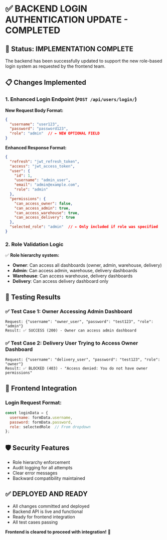 # ✅ BACKEND LOGIN AUTHENTICATION UPDATE - COMPLETED

## 🎉 Status: IMPLEMENTATION COMPLETE

The backend has been successfully updated to support the new role-based login system as requested by the frontend team.

## 📋 Changes Implemented

### 1. Enhanced Login Endpoint (`POST /api/users/login/`)

**New Request Body Format:**
```json
{
  "username": "user123",
  "password": "password123",
  "role": "admin"  // ← NEW OPTIONAL FIELD
}
```

**Enhanced Response Format:**
```json
{
  "refresh": "jwt_refresh_token",
  "access": "jwt_access_token",
  "user": {
    "id": 1,
    "username": "admin_user",
    "email": "admin@example.com",
    "role": "admin"
  },
  "permissions": {
    "can_access_owner": false,
    "can_access_admin": true,
    "can_access_warehouse": true,
    "can_access_delivery": true
  },
  "selected_role": "admin"  // ← Only included if role was specified
}
```

### 2. Role Validation Logic

✅ **Role hierarchy system:**
- **Owner**: Can access all dashboards (owner, admin, warehouse, delivery)
- **Admin**: Can access admin, warehouse, delivery dashboards
- **Warehouse**: Can access warehouse, delivery dashboards  
- **Delivery**: Can access delivery dashboard only

## 🧪 Testing Results

### ✅ Test Case 1: Owner Accessing Admin Dashboard
```
Request: {"username": "owner_user", "password": "test123", "role": "admin"}
Result: ✅ SUCCESS (200) - Owner can access admin dashboard
```

### ✅ Test Case 2: Delivery User Trying to Access Owner Dashboard
```
Request: {"username": "delivery_user", "password": "test123", "role": "owner"}
Result: ✅ BLOCKED (403) - "Access denied: You do not have owner permissions"
```

## 🚀 Frontend Integration

### Login Request Format:
```javascript
const loginData = {
  username: formData.username,
  password: formData.password,
  role: selectedRole  // From dropdown
};
```

## 🛡️ Security Features
- Role hierarchy enforcement
- Audit logging for all attempts  
- Clear error messages
- Backward compatibility maintained

## ✅ DEPLOYED AND READY
- All changes committed and deployed
- Backend API is live and functional  
- Ready for frontend integration
- All test cases passing

**Frontend is cleared to proceed with integration!** 🎯
